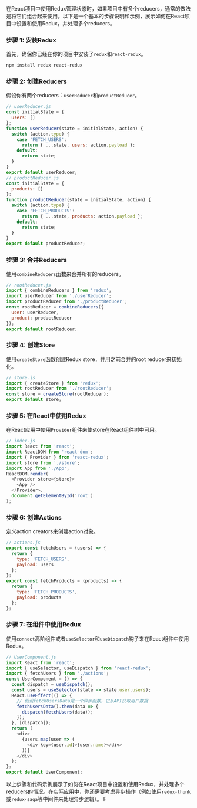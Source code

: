 在React项目中使用Redux管理状态时，如果项目中有多个reducers，通常的做法是将它们组合起来使用。以下是一个基本的步骤说明和示例，展示如何在React项目中设置和使用Redux，并处理多个reducers。
### 步骤 1: 安装Redux
首先，确保你已经在你的项目中安装了`redux`和`react-redux`。
```bash
npm install redux react-redux
```
### 步骤 2: 创建Reducers
假设你有两个reducers：`userReducer`和`productReducer`。
```javascript
// userReducer.js
const initialState = {
  users: []
};
function userReducer(state = initialState, action) {
  switch (action.type) {
    case 'FETCH_USERS':
      return { ...state, users: action.payload };
    default:
      return state;
  }
}
export default userReducer;
// productReducer.js
const initialState = {
  products: []
};
function productReducer(state = initialState, action) {
  switch (action.type) {
    case 'FETCH_PRODUCTS':
      return { ...state, products: action.payload };
    default:
      return state;
  }
}
export default productReducer;
```
### 步骤 3: 合并Reducers
使用`combineReducers`函数来合并所有的reducers。
```javascript
// rootReducer.js
import { combineReducers } from 'redux';
import userReducer from './userReducer';
import productReducer from './productReducer';
const rootReducer = combineReducers({
  user: userReducer,
  product: productReducer
});
export default rootReducer;
```
### 步骤 4: 创建Store
使用`createStore`函数创建Redux store，并用之前合并的root reducer来初始化。
```javascript
// store.js
import { createStore } from 'redux';
import rootReducer from './rootReducer';
const store = createStore(rootReducer);
export default store;
```
### 步骤 5: 在React中使用Redux
在React应用中使用`Provider`组件来使store在React组件树中可用。
```javascript
// index.js
import React from 'react';
import ReactDOM from 'react-dom';
import { Provider } from 'react-redux';
import store from './store';
import App from './App';
ReactDOM.render(
  <Provider store={store}>
    <App />
  </Provider>,
  document.getElementById('root')
);
```
### 步骤 6: 创建Actions
定义action creators来创建action对象。
```javascript
// actions.js
export const fetchUsers = (users) => {
  return {
    type: 'FETCH_USERS',
    payload: users
  };
};
export const fetchProducts = (products) => {
  return {
    type: 'FETCH_PRODUCTS',
    payload: products
  };
};
```
### 步骤 7: 在组件中使用Redux
使用`connect`高阶组件或者`useSelector`和`useDispatch`钩子来在React组件中使用Redux。
```javascript
// UserComponent.js
import React from 'react';
import { useSelector, useDispatch } from 'react-redux';
import { fetchUsers } from './actions';
const UserComponent = () => {
  const dispatch = useDispatch();
  const users = useSelector(state => state.user.users);
  React.useEffect(() => {
    // 假设fetchUsersData是一个异步函数，它从API获取用户数据
    fetchUsersData().then(data => {
      dispatch(fetchUsers(data));
    });
  }, [dispatch]);
  return (
    <div>
      {users.map(user => (
        <div key={user.id}>{user.name}</div>
      ))}
    </div>
  );
};
export default UserComponent;
```
以上步骤和代码示例展示了如何在React项目中设置和使用Redux，并处理多个reducers的情况。在实际应用中，你还需要考虑异步操作（例如使用`redux-thunk`或`redux-saga`等中间件来处理异步逻辑）。
F